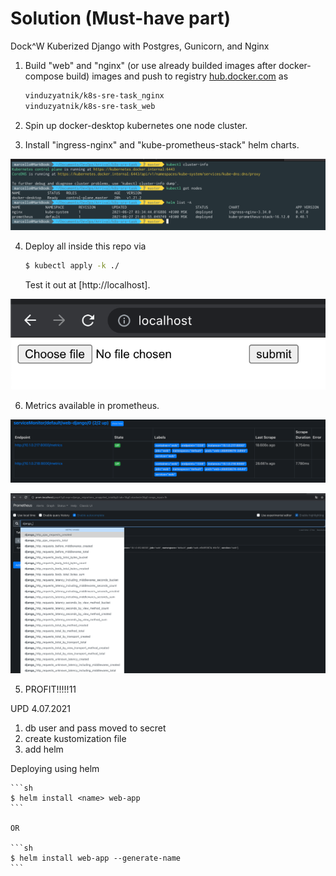 # Solution (Must-have part)

Dock^W Kuberized Django with Postgres, Gunicorn, and Nginx

1. Build "web" and "nginx" (or use already builded images after docker-compose build) images and push to registry [hub.docker.com](https://hub.docker.com/u/vinduzyatnik) as

    ```sh
    vinduzyatnik/k8s-sre-task_nginx
    vinduzyatnik/k8s-sre-task_web
    ```

2. Spin up docker-desktop kubernetes one node cluster.


3. Install "ingress-nginx" and "kube-prometheus-stack" helm charts.


![picture](img/start_conditions.png)

4. Deploy all inside this repo via

    ```sh
    $ kubectl apply -k ./
    ```

    Test it out at [http://localhost].

![picture](img/app.png)

6. Metrics available in prometheus.


![picture](img/prom.png)

![picture](img/metrics.png)

5. PROFIT!!!!!11

UPD 4.07.2021

1. db user and pass moved to secret
2. create kustomization file
3. add helm 

Deploying using helm

    ```sh
    $ helm install <name> web-app
    ```

    OR

    ```sh
    $ helm install web-app --generate-name
    ```